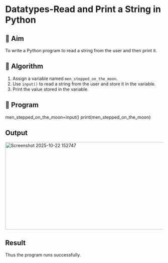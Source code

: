 # Datatypes-Read and Print a String in Python

## 🎯 Aim
To write a Python program to read a string from the user and then print it.

## 🧠 Algorithm
1. Assign a variable named `men_stepped_on_the_moon`.
2. Use `input()` to read a string from the user and store it in the variable.
3. Print the value stored in the variable.

## 🧾 Program
men_stepped_on_the_moon=input()
print(men_stepped_on_the_moon)

## Output
<img width="1041" height="278" alt="Screenshot 2025-10-22 152747" src="https://github.com/user-attachments/assets/1d858f12-e690-428d-9e71-e8a83f284349" />


## Result
Thus the program runs successfully.
